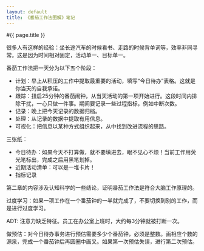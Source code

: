 ```yaml
---
layout: default
title: 《番茄工作法图解》笔记
---
```


#{{ page.title }}

很多人有这样的经验：坐长途汽车的时候看书、走路的时候背单词等，效率非同寻常。这是因为时间相对固定，活动单一、目标单一。

番茄工作法把一天分为以下五个阶段：

- 计划：早上从积压的工作中提取最重要的活动，填写“今日待办”表格。这就是你当天的自我承诺。
- 跟踪：扭启25分钟的番茄闹钟，从当天活动的第一项开始进行。这段时间内排除干扰，一心只做一件事。期间要记录一些过程指标，例如中断次数。
- 记录：晚上把今天记录的数据归档。
- 处理：从记录的数据中提取有用信息。
- 可视化：把信息以某种方式组织起来，从中找到改进流程的思路。

三张纸：

- 今日待办：如果今天不打算做，就不要填进去，眼不见心不烦！当前工作用荧光笔标出，完成之后用黑笔划掉。
- 近期活动清单：可以是一堆卡片！
- 指标记录

第二章的内容涉及认知科学的一些结论，证明番茄工作法是符合大脑工作原理的。

过度学习：如果一项工作在一个番茄钟的一半就完成了，不要切换到别的工作，而是进行过度学习。

ADT: 注意力缺乏特征。员工在办公室上班时，大约每3分钟就被打断一次。

做预估：对今日待办事务进行预估需要多少个番茄钟，必须是整数。画相应个数的源泉，完成一个番茄钟后再圆圈中画叉。如果第一次预估失误，进行第二次预估。
